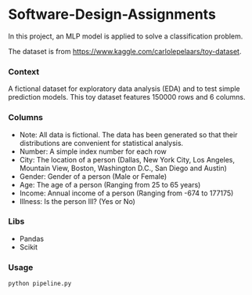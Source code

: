 # Software-Design-Assignments

In this project, an MLP model is applied to solve a classification problem.

The dataset is from https://www.kaggle.com/carlolepelaars/toy-dataset.

### Context
A fictional dataset for exploratory data analysis (EDA) and to test simple prediction models.
This toy dataset features 150000 rows and 6 columns.

### Columns

- Note: All data is fictional. The data has been generated so that their distributions are convenient for statistical analysis.
- Number: A simple index number for each row
- City: The location of a person (Dallas, New York City, Los Angeles, Mountain View, Boston, Washington D.C., San Diego and Austin)
- Gender: Gender of a person (Male or Female)
- Age: The age of a person (Ranging from 25 to 65 years)
- Income: Annual income of a person (Ranging from -674 to 177175)
- Illness: Is the person Ill? (Yes or No)

### Libs
* Pandas
* Scikit

### Usage
```
python pipeline.py
```
